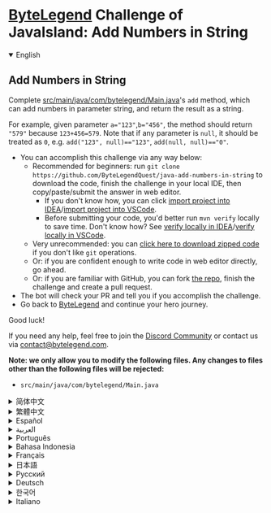 # [ByteLegend](https://bytelegend.com) Challenge of JavaIsland: Add Numbers in String

<details open='true'>
<summary>English</summary>

## Add Numbers in String

Complete [src/main/java/com/bytelegend/Main.java](https://github.com/ByteLegendQuest/java-add-numbers-in-string/blob/main/src/main/java/com/bytelegend/Main.java)'s `add` method, which can add numbers in parameter string,
and return the result as a string.

For example, given parameter `a="123"`,`b="456"`, the method should return `"579"` because `123+456=579`.
Note that if any parameter is `null`, it should be treated as `0`, e.g. `add("123", null)=="123"`, `add(null, null)=="0"`.

- You can accomplish this challenge via any way below:
  - Recommended for beginners: run `git clone https://github.com/ByteLegendQuest/java-add-numbers-in-string` to download the code,
    finish the challenge in your local IDE, then copy/paste/submit the answer in web editor.
    - If you don't know how, you can click [import project into IDEA](https://github.com/ByteLegendQuest/java-add-numbers-in-string/blob/main/docs/en/clone-and-import.md)/[import project into VSCode](https://github.com/ByteLegendQuest/java-add-numbers-in-string/blob/main/docs/en/clone-and-import-vscode.md).
    - Before submitting your code, you'd better run `mvn verify` locally to save time. Don't know how? See [verify locally in IDEA](https://github.com/ByteLegendQuest/java-add-numbers-in-string/blob/main/docs/en/run-mvn-verify-idea.md)/[verify locally in VSCode](https://github.com/ByteLegendQuest/java-add-numbers-in-string/blob/main/docs/en/run-mvn-verify-vscode.md).
  - Very unrecommended: you can [click here to download zipped code](https://codeload.github.com/ByteLegendQuest/java-add-numbers-in-string/zip/refs/heads/main) if you don't like `git` operations.
  - Or: if you are confident enough to write code in web editor directly, go ahead.
  - Or: if you are familiar with GitHub, you can fork [the repo](https://github.com/ByteLegendQuest/java-add-numbers-in-string), finish the challenge and create a pull request.
- The bot will check your PR and tell you if you accomplish the challenge.
- Go back to [ByteLegend](https://bytelegend.com) and continue your hero journey.

Good luck!

If you need any help, feel free to join the [Discord Community](https://discord.gg/35RreUUGWt) or contact us via [contact@bytelegend.com](mailto:contact@bytelegend.com).

**Note: we only allow you to modify the following files.
Any changes to files other than the following files will be rejected:**

- `src/main/java/com/bytelegend/Main.java`

</details>

<details>
<summary>简体中文</summary>

## 将字符串中的数字相加

实现[src/main/java/com/bytelegend/Main.java](https://github.com/ByteLegendQuest/java-add-numbers-in-string/blob/main/src/main/java/com/bytelegend/Main.java)中的`add`方法，使之能将参数字符串中的数字相加后返回。
例如，给定`a="123"`,`b="456"`，返回`"579"`，因为`123+456=579`
注意，若参数为`null`，则当作`0`处理，即`add("123", null)=="123"`, `add(null, null)=="0"`。

- 你可以使用以下任意一种方法完成挑战：
  - 初学者推荐：运行`git clone https://git.bytelegend.com/ByteLegendQuest/java-add-numbers-in-string`将代码下载到本地，在本地使用IDE调试完成后复制到网页编辑器里提交。
    - 如果你不知道怎么做，可以点击[导入IDEA](https://github.com/ByteLegendQuest/java-add-numbers-in-string/blob/main/docs/zh_hans/clone-and-import.md)/[导入VSCode](https://github.com/ByteLegendQuest/java-add-numbers-in-string/blob/main/docs/zh_hans/clone-and-import-vscode.md)。
    - 在提交之前，你最好先在本地运行`mvn verify`验证一下答案，以节约时间。不知道如何做？请查看[在IDEA中本地验证](https://github.com/ByteLegendQuest/java-add-numbers-in-string/blob/main/docs/zh_hans/run-mvn-verify-idea.md)/[在VSCode中本地验证](https://github.com/ByteLegendQuest/java-add-numbers-in-string/blob/main/docs/zh_hans/run-mvn-verify-vscode.md)。
  - 非常不推荐：如果你实在不喜欢`git`命令行操作，你可以[点击这里直接下载打包好的代码](https://ghcodeload.bytelegend.com/ByteLegendQuest/java-add-numbers-in-string/zip/refs/heads/main)。
  - 或者：如果你非常自信不需要下载代码到本地调试，可以使用网页编辑器直接提交。
  - 或者：如果你对GitHub非常熟悉，你可以fork[这个仓库](https://github.com/ByteLegendQuest/java-add-numbers-in-string)、完成挑战后，创建一个Pull Request。
- 机器人将会检查你的答案，告诉你你是否通过了挑战。
- 回到[字节传说](https://bytelegend.com)，然后继续你的英雄旅程。

祝你好运！

如果你需要任何帮助，欢迎加入官方玩家QQ群（在[首页](https://bytelegend.com)右下角的`联系 & 关于`菜单里可以找到入群方式）或者[Discord社区](https://discord.gg/PvmqK3hF)，或email至[contact@bytelegend.com](mailto:contact@bytelegend.com)。

**注意：我们只允许您修改以下文件，任何对其他文件的修改都会被拒绝：**

- `src/main/java/com/bytelegend/Main.java`

</details>

<details>
<summary>繁體中文</summary>

在字符串中添加數字
---------

完成[src/main/java/com/bytelegend/Main.java](https://github.com/ByteLegendQuest/java-add-numbers-in-string/blob/main/src/main/java/com/bytelegend/Main.java)的`add`方法，可以在參數字符串中添加數字，並將結果作為字符串返回。

例如，給定參數`a="123"` , `b="456"` ，該方法應該返回`"579"`因為`123+456=579` 。請注意，如果任何參數為`null` ，則應將其視為`0` ，例如`add("123", null)=="123"` ， `add(null, null)=="0"` 。

-   您可以通過以下任何方式完成此挑戰：
    -   推薦給初學者：運行`git clone https://github.com/ByteLegendQuest/java-add-numbers-in-string`下載代碼，在本地 IDE 中完成挑戰，然後在網頁編輯器中復制/粘貼/提交答案.
        -   如果你不知道怎麼做，你可以點擊[import project into IDEA](https://github.com/ByteLegendQuest/java-add-numbers-in-string/blob/main/docs/en/clone-and-import.md) / [import project into VSCode](https://github.com/ByteLegendQuest/java-add-numbers-in-string/blob/main/docs/en/clone-and-import-vscode.md) 。
        -   在提交代碼之前，您最好在本地運行`mvn verify`以節省時間。不知道怎麼樣？請參閱[在 IDEA](https://github.com/ByteLegendQuest/java-add-numbers-in-string/blob/main/docs/en/run-mvn-verify-idea.md) [中進行本地驗證/在 VSCode 中進行本地驗證](https://github.com/ByteLegendQuest/java-add-numbers-in-string/blob/main/docs/en/run-mvn-verify-vscode.md)。
    -   非常不推薦：如果你不喜歡`git`操作，可以[點擊這裡下載壓縮代碼](https://codeload.github.com/ByteLegendQuest/java-add-numbers-in-string/zip/refs/heads/main)。
    -   或者：如果您有足夠的信心直接在 Web 編輯器中編寫代碼，請繼續。
    -   或者：如果你熟悉 GitHub，你可以 fork[倉庫](https://github.com/ByteLegendQuest/java-add-numbers-in-string)，完成挑戰並創建一個拉取請求。
-   機器人會檢查你的 PR 並告訴你是否完成了挑戰。
-   回到[ByteLegend](https://bytelegend.com)繼續你的英雄之旅。

祝你好運！

如果您需要任何幫助，請隨時加入[Discord 社區](https://discord.gg/35RreUUGWt)或通過[contact@bytelegend.com](mailto:contact@bytelegend.com)聯繫我們。

**注意：我們只允許您修改以下文件。對以下文件以外的文件的任何更改都將被拒絕：**

-   `src/main/java/com/bytelegend/Main.java`
</details>

<details>
<summary>Español</summary>

Agregar números en cadena
-------------------------

Complete el método `add` de [src/main/java/com/bytelegend/Main.java](https://github.com/ByteLegendQuest/java-add-numbers-in-string/blob/main/src/main/java/com/bytelegend/Main.java) , que puede agregar números en la cadena de parámetros y devolver el resultado como una cadena.

Por ejemplo, dado el parámetro `a="123"` , `b="456"` , el método debería devolver `"579"` porque `123+456=579` . Tenga en cuenta que si algún parámetro es `null` , debe tratarse como `0` , por ejemplo, `add("123", null)=="123"` , `add(null, null)=="0"` .

-   Puede lograr este desafío de cualquier manera a continuación:
    -   Recomendado para principiantes: ejecute `git clone https://github.com/ByteLegendQuest/java-add-numbers-in-string` para descargar el código, finalice el desafío en su IDE local, luego copie/pegue/envíe la respuesta en el editor web .
        -   Si no sabe cómo hacerlo, puede hacer clic en [importar proyecto a IDEA](https://github.com/ByteLegendQuest/java-add-numbers-in-string/blob/main/docs/en/clone-and-import.md) / [importar proyecto a VSCode](https://github.com/ByteLegendQuest/java-add-numbers-in-string/blob/main/docs/en/clone-and-import-vscode.md) .
        -   Antes de enviar su código, es mejor que ejecute `mvn verify` localmente para ahorrar tiempo. ¿No sabes cómo? Ver [verificar localmente en IDEA](https://github.com/ByteLegendQuest/java-add-numbers-in-string/blob/main/docs/en/run-mvn-verify-idea.md) / [verificar localmente en VSCode](https://github.com/ByteLegendQuest/java-add-numbers-in-string/blob/main/docs/en/run-mvn-verify-vscode.md) .
    -   Muy poco recomendado: puede [hacer clic aquí para descargar el código comprimido](https://codeload.github.com/ByteLegendQuest/java-add-numbers-in-string/zip/refs/heads/main) si no le gustan las operaciones de `git` .
    -   O: si tiene la confianza suficiente para escribir código en el editor web directamente, adelante.
    -   O: si está familiarizado con GitHub, puede bifurcar [el repositorio](https://github.com/ByteLegendQuest/java-add-numbers-in-string) , finalizar el desafío y crear una solicitud de extracción.
-   El bot verificará tu PR y te dirá si logras el desafío.
-   Regrese a [ByteLegend](https://bytelegend.com) y continúe su viaje de héroe.

¡Buena suerte!

Si necesita ayuda, no dude en unirse a la [comunidad de Discord](https://discord.gg/35RreUUGWt) o contáctenos a través de [contact@bytelegend.com](mailto:contact@bytelegend.com) .

**Nota: solo le permitimos modificar los siguientes archivos. Cualquier cambio en los archivos que no sean los siguientes archivos será rechazado:**

-   `src/main/java/com/bytelegend/Main.java`
</details>

<details>
<summary>العربية</summary>

أضف أرقامًا في سلسلة
--------------------

أكمل [src / main / java / com / bytelegend / Main.java](https://github.com/ByteLegendQuest/java-add-numbers-in-string/blob/main/src/main/java/com/bytelegend/Main.java) طريقة `add` ، والتي يمكنها إضافة أرقام في سلسلة المعلمات ، وإرجاع النتيجة كسلسلة.

على سبيل المثال ، معطى المعلمة `a="123"` ، `b="456"` ، يجب أن تُرجع الطريقة `"579"` لأن `123+456=579` . لاحظ أنه إذا كانت أي معلمة `null` ، فيجب معاملتها على أنها `0` ، على سبيل المثال `add("123", null)=="123"` ، `add(null, null)=="0"` .

-   يمكنك إنجاز هذا التحدي بأي طريقة أدناه:
    -   موصى به للمبتدئين: قم بتشغيل `git clone https://github.com/ByteLegendQuest/java-add-numbers-in-string` لتنزيل الكود ، وإنهاء التحدي في IDE المحلي الخاص بك ، ثم نسخ / لصق / إرسال الإجابة في محرر الويب .
        -   إذا كنت لا تعرف كيف يمكنك النقر فوق [استيراد مشروع إلى IDEA](https://github.com/ByteLegendQuest/java-add-numbers-in-string/blob/main/docs/en/clone-and-import.md) / [استيراد مشروع إلى VSCode](https://github.com/ByteLegendQuest/java-add-numbers-in-string/blob/main/docs/en/clone-and-import-vscode.md) .
        -   قبل إرسال التعليمات البرمجية الخاصة بك ، من الأفضل تشغيل `mvn verify` محليًا لتوفير الوقت. لا أعرف كيف؟ انظر [التحقق محليًا في IDEA](https://github.com/ByteLegendQuest/java-add-numbers-in-string/blob/main/docs/en/run-mvn-verify-idea.md) / [تحقق محليًا في VSCode](https://github.com/ByteLegendQuest/java-add-numbers-in-string/blob/main/docs/en/run-mvn-verify-vscode.md) .
    -   غير موصى به على الإطلاق: يمكنك [النقر هنا لتنزيل رمز مضغوط](https://codeload.github.com/ByteLegendQuest/java-add-numbers-in-string/zip/refs/heads/main) إذا كنت لا تحب عمليات `git` .
    -   أو: إذا كنت واثقًا بدرجة كافية لكتابة التعليمات البرمجية في محرر الويب مباشرةً ، فابدأ.
    -   أو: إذا كنت معتادًا على GitHub ، فيمكنك تفرع [الريبو](https://github.com/ByteLegendQuest/java-add-numbers-in-string) وإنهاء التحدي وإنشاء طلب سحب.
-   سيتحقق الروبوت من العلاقات العامة الخاصة بك ويخبرك إذا أنجزت التحدي.
-   ارجع إلى [ByteLegend وتابع](https://bytelegend.com) رحلة بطلك.

حظ سعيد!

إذا كنت بحاجة إلى أي مساعدة ، فلا تتردد في الانضمام إلى [مجتمع Discord](https://discord.gg/35RreUUGWt) أو الاتصال بنا عبر [contact@bytelegend.com](mailto:contact@bytelegend.com) .

**ملاحظة: نسمح لك فقط بتعديل الملفات التالية. سيتم رفض أي تغييرات يتم إجراؤها على الملفات بخلاف الملفات التالية:**

-   `src/main/java/com/bytelegend/Main.java`
</details>

<details>
<summary>Português</summary>

Adicionar números na string
---------------------------

Complete o método `add` de [src/main/java/com/bytelegend/Main.java](https://github.com/ByteLegendQuest/java-add-numbers-in-string/blob/main/src/main/java/com/bytelegend/Main.java) , que pode adicionar números na string de parâmetro e retornar o resultado como uma string.

Por exemplo, dado o parâmetro `a="123"` , `b="456"` , o método deve retornar `"579"` porque `123+456=579` . Observe que se algum parâmetro for `null` , ele deve ser tratado como `0` , por exemplo, `add("123", null)=="123"` , `add(null, null)=="0"` .

-   Você pode realizar este desafio de qualquer maneira abaixo:
    -   Recomendado para iniciantes: execute `git clone https://github.com/ByteLegendQuest/java-add-numbers-in-string` para baixar o código, termine o desafio em seu IDE local e copie/cole/envie a resposta no editor da web .
        -   Se você não sabe como, você pode clicar em [import project into IDEA](https://github.com/ByteLegendQuest/java-add-numbers-in-string/blob/main/docs/en/clone-and-import.md) / [import project into VSCode](https://github.com/ByteLegendQuest/java-add-numbers-in-string/blob/main/docs/en/clone-and-import-vscode.md) .
        -   Antes de enviar seu código, é melhor você executar `mvn verify` localmente para economizar tempo. Não sei como? Consulte [verificar localmente em IDEA](https://github.com/ByteLegendQuest/java-add-numbers-in-string/blob/main/docs/en/run-mvn-verify-idea.md) / [verificar localmente em VSCode](https://github.com/ByteLegendQuest/java-add-numbers-in-string/blob/main/docs/en/run-mvn-verify-vscode.md) .
    -   Muito não recomendado: você pode [clicar aqui para baixar o código zipado](https://codeload.github.com/ByteLegendQuest/java-add-numbers-in-string/zip/refs/heads/main) se não gostar das operações do `git` .
    -   Ou: se você estiver confiante o suficiente para escrever código diretamente no editor da web, vá em frente.
    -   Ou: se você estiver familiarizado com o GitHub, você pode bifurcar [o repo](https://github.com/ByteLegendQuest/java-add-numbers-in-string) , finalizar o desafio e criar um pull request.
-   O bot verificará seu PR e informará se você cumprir o desafio.
-   Volte para [ByteLegend](https://bytelegend.com) e continue sua jornada de herói.

Boa sorte!

Se precisar de ajuda, sinta-se à vontade para se juntar à [Comunidade Discord](https://discord.gg/35RreUUGWt) ou entre em contato conosco via [contact@bytelegend.com](mailto:contact@bytelegend.com) .

**Nota: só permitimos que você modifique os seguintes arquivos. Quaisquer alterações em arquivos que não sejam os arquivos a seguir serão rejeitadas:**

-   `src/main/java/com/bytelegend/Main.java`
</details>

<details>
<summary>Bahasa Indonesia</summary>

Tambahkan Angka dalam String
----------------------------

Lengkapi metode `add` [src/main/java/com/bytelegend/Main.java](https://github.com/ByteLegendQuest/java-add-numbers-in-string/blob/main/src/main/java/com/bytelegend/Main.java) , yang dapat menambahkan angka dalam string parameter, dan mengembalikan hasilnya sebagai string.

Misalnya, diberikan parameter `a="123"` , `b="456"` , metode harus mengembalikan `"579"` karena `123+456=579` . Perhatikan bahwa jika ada parameter `null` , itu harus diperlakukan sebagai `0` , misalnya `add("123", null)=="123"` , `add(null, null)=="0"` .

-   Anda dapat menyelesaikan tantangan ini melalui cara apa pun di bawah ini:
    -   Direkomendasikan untuk pemula: jalankan `git clone https://github.com/ByteLegendQuest/java-add-numbers-in-string` untuk mengunduh kode, selesaikan tantangan di IDE lokal Anda, lalu salin/tempel/kirim jawabannya di editor web .
        -   Jika Anda tidak tahu caranya, Anda bisa mengklik [import project into IDEA](https://github.com/ByteLegendQuest/java-add-numbers-in-string/blob/main/docs/en/clone-and-import.md) / [import project into VSCode](https://github.com/ByteLegendQuest/java-add-numbers-in-string/blob/main/docs/en/clone-and-import-vscode.md) .
        -   Sebelum mengirimkan kode Anda, Anda sebaiknya menjalankan `mvn verify` secara lokal untuk menghemat waktu. Tidak tahu bagaimana? Lihat [verifikasi secara lokal di IDEA](https://github.com/ByteLegendQuest/java-add-numbers-in-string/blob/main/docs/en/run-mvn-verify-idea.md) / [verifikasi secara lokal di VSCode](https://github.com/ByteLegendQuest/java-add-numbers-in-string/blob/main/docs/en/run-mvn-verify-vscode.md) .
    -   Sangat tidak direkomendasikan: Anda dapat [mengklik di sini untuk mengunduh kode zip](https://codeload.github.com/ByteLegendQuest/java-add-numbers-in-string/zip/refs/heads/main) jika Anda tidak menyukai operasi `git` .
    -   Atau: jika Anda cukup percaya diri untuk menulis kode di editor web secara langsung, silakan.
    -   Atau: jika Anda terbiasa dengan GitHub, Anda dapat melakukan fork [repo](https://github.com/ByteLegendQuest/java-add-numbers-in-string) , menyelesaikan tantangan, dan membuat permintaan tarik.
-   Bot akan memeriksa PR Anda dan memberi tahu Anda jika Anda menyelesaikan tantangan.
-   Kembali ke [ByteLegend](https://bytelegend.com) dan lanjutkan perjalanan pahlawan Anda.

Semoga beruntung!

Jika Anda memerlukan bantuan, jangan ragu untuk bergabung dengan [Komunitas Discord](https://discord.gg/35RreUUGWt) atau hubungi kami melalui [contact@bytelegend.com](mailto:contact@bytelegend.com) .

**Catatan: kami hanya mengizinkan Anda untuk mengubah file berikut. Setiap perubahan pada file selain file berikut akan ditolak:**

-   `src/main/java/com/bytelegend/Main.java`
</details>

<details>
<summary>Français</summary>

Ajouter des nombres dans la chaîne
----------------------------------

Complétez la méthode `add` de [src/main/java/com/bytelegend/Main.java](https://github.com/ByteLegendQuest/java-add-numbers-in-string/blob/main/src/main/java/com/bytelegend/Main.java) , qui peut ajouter des nombres dans la chaîne de paramètres et renvoyer le résultat sous forme de chaîne.

Par exemple, étant donné le paramètre `a="123"` , `b="456"` , la méthode doit renvoyer `"579"` car `123+456=579` . Notez que si un paramètre est `null` , il doit être traité comme `0` , par exemple `add("123", null)=="123"` , `add(null, null)=="0"` .

-   Vous pouvez accomplir ce défi de n'importe quelle manière ci-dessous:
    -   Recommandé pour les débutants : exécutez `git clone https://github.com/ByteLegendQuest/java-add-numbers-in-string` pour télécharger le code, terminez le défi dans votre IDE local, puis copiez/collez/soumettez la réponse dans l'éditeur Web .
        -   Si vous ne savez pas comment, vous pouvez cliquer sur [importer le projet dans IDEA](https://github.com/ByteLegendQuest/java-add-numbers-in-string/blob/main/docs/en/clone-and-import.md) / [importer le projet dans VSCode](https://github.com/ByteLegendQuest/java-add-numbers-in-string/blob/main/docs/en/clone-and-import-vscode.md) .
        -   Avant de soumettre votre code, vous feriez mieux d'exécuter `mvn verify` localement pour gagner du temps. Vous ne savez pas comment ? Voir [vérifier localement dans IDEA](https://github.com/ByteLegendQuest/java-add-numbers-in-string/blob/main/docs/en/run-mvn-verify-idea.md) / [vérifier localement dans VSCode](https://github.com/ByteLegendQuest/java-add-numbers-in-string/blob/main/docs/en/run-mvn-verify-vscode.md) .
    -   Très déconseillé : vous pouvez [cliquer ici pour télécharger le code compressé](https://codeload.github.com/ByteLegendQuest/java-add-numbers-in-string/zip/refs/heads/main) si vous n'aimez pas les opérations `git` .
    -   Ou : si vous êtes suffisamment confiant pour écrire du code directement dans l'éditeur Web, continuez.
    -   Ou : si vous êtes familier avec GitHub, vous pouvez forker [le dépôt](https://github.com/ByteLegendQuest/java-add-numbers-in-string) , terminer le défi et créer une demande d'extraction.
-   Le bot vérifiera votre PR et vous dira si vous accomplissez le défi.
-   Retournez à [ByteLegend](https://bytelegend.com) et continuez votre voyage de héros.

Bonne chance!

Si vous avez besoin d'aide, n'hésitez pas à rejoindre la [communauté Discord](https://discord.gg/35RreUUGWt) ou à nous contacter via [contact@bytelegend.com](mailto:contact@bytelegend.com) .

**Remarque : nous vous autorisons uniquement à modifier les fichiers suivants. Toute modification de fichiers autres que les fichiers suivants sera rejetée :**

-   `src/main/java/com/bytelegend/Main.java`
</details>

<details>
<summary>日本語</summary>

文字列に数値を追加する
-----------

[src / main / java / com / bytelegend / Main.java](https://github.com/ByteLegendQuest/java-add-numbers-in-string/blob/main/src/main/java/com/bytelegend/Main.java)の`add`メソッドを完了します。このメソッドは、パラメーター文字列に数値を追加し、結果を文字列として返すことができます。

たとえば、パラメータ`a="123"` 、 `b="456"`の場合、 `123+456=579`であるため、メソッドは`"579"`を返す必要があります。パラメータが`null`の場合は、 `0`として扱う必要があることに注意してください。たとえば`add("123", null)=="123"` 、 `add(null, null)=="0"`などです。

-   この課題は、以下のいずれかの方法で達成できます。
    -   初心者に推奨： `git clone https://github.com/ByteLegendQuest/java-add-numbers-in-string`を実行してコードをダウンロードし、ローカルIDEでチャレンジを終了してから、Webエディターで回答をコピー/貼り付け/送信します。
        -   方法がわからない場合は、\[ [プロジェクトをIDEAにインポート](https://github.com/ByteLegendQuest/java-add-numbers-in-string/blob/main/docs/en/clone-and-import.md)\]/\[ [プロジェクトをVSCodeにインポート](https://github.com/ByteLegendQuest/java-add-numbers-in-string/blob/main/docs/en/clone-and-import-vscode.md)\]をクリックできます。
        -   コードを送信する前に、時間を節約するためにローカルで`mvn verify`実行することをお勧めします。方法がわかりませんか？ [IDEAでローカルに](https://github.com/ByteLegendQuest/java-add-numbers-in-string/blob/main/docs/en/run-mvn-verify-idea.md)[検証する/VSCodeでローカルに](https://github.com/ByteLegendQuest/java-add-numbers-in-string/blob/main/docs/en/run-mvn-verify-vscode.md)検証するを参照してください。
    -   非常に推奨されていません`git`操作が気に入らない場合は、 [ここをクリックしてzipコードをダウンロード](https://codeload.github.com/ByteLegendQuest/java-add-numbers-in-string/zip/refs/heads/main)できます。
    -   または：Webエディターで直接コードを記述できる自信がある場合は、先に進んでください。
    -   または：GitHubに精通している場合は[、リポジトリ](https://github.com/ByteLegendQuest/java-add-numbers-in-string)をフォークしてチャレンジを終了し、プルリクエストを作成できます。
-   ボットはPRをチェックし、チャレンジを達成したかどうかを通知します。
-   [ByteLegend](https://bytelegend.com)に戻り、ヒーローの旅を続けてください。

幸運を！

ヘルプが必要な場合は、 [Discordコミュニティ](https://discord.gg/35RreUUGWt)に参加するか、contact [@bytelegend.com](mailto:contact@bytelegend.com)からお問い合わせください。

**注：変更できるのは次のファイルのみです。次のファイル以外のファイルへの変更は拒否されます。**

-   `src/main/java/com/bytelegend/Main.java`
</details>

<details>
<summary>Русский</summary>

Добавить числа в строку
-----------------------

Завершите метод `add` [src/main/java/com/bytelegend/Main.java](https://github.com/ByteLegendQuest/java-add-numbers-in-string/blob/main/src/main/java/com/bytelegend/Main.java) , который может добавлять числа в строку параметров и возвращать результат в виде строки.

Например, при заданном параметре `a="123"` , `b="456"` метод должен вернуть `"579"` , потому что `123+456=579` . Обратите внимание, что если какой-либо параметр имеет `null` , его следует рассматривать как `0` , например, `add("123", null)=="123"` , `add(null, null)=="0"` .

-   Вы можете выполнить эту задачу любым способом, указанным ниже:
    -   Рекомендуется для начинающих: запустите `git clone https://github.com/ByteLegendQuest/java-add-numbers-in-string` , чтобы загрузить код, завершите задание в локальной среде IDE, затем скопируйте/вставьте/отправьте ответ в веб-редакторе. .
        -   Если вы не знаете как, вы можете нажать [импортировать проект в IDEA](https://github.com/ByteLegendQuest/java-add-numbers-in-string/blob/main/docs/en/clone-and-import.md) / [импортировать проект в VSCode](https://github.com/ByteLegendQuest/java-add-numbers-in-string/blob/main/docs/en/clone-and-import-vscode.md) .
        -   Перед отправкой кода вам лучше запустить `mvn verify` локально, чтобы сэкономить время. Не знаете как? См. « [Проверить локально в IDEA](https://github.com/ByteLegendQuest/java-add-numbers-in-string/blob/main/docs/en/run-mvn-verify-idea.md) / [проверить локально в VSCode»](https://github.com/ByteLegendQuest/java-add-numbers-in-string/blob/main/docs/en/run-mvn-verify-vscode.md) .
    -   Крайне не рекомендуется: вы можете [нажать здесь, чтобы загрузить заархивированный код](https://codeload.github.com/ByteLegendQuest/java-add-numbers-in-string/zip/refs/heads/main) , если вам не нравятся операции `git` .
    -   Или: если вы достаточно уверены, чтобы писать код напрямую в веб-редакторе, вперед.
    -   Или: если вы знакомы с GitHub, вы можете разветвить [репозиторий](https://github.com/ByteLegendQuest/java-add-numbers-in-string) , выполнить задание и создать запрос на включение.
-   Бот проверит ваш PR и сообщит, выполнили ли вы задание.
-   Вернитесь в [ByteLegend](https://bytelegend.com) и продолжайте свое героическое путешествие.

Удачи!

Если вам нужна помощь, присоединяйтесь к [сообществу Discord](https://discord.gg/35RreUUGWt) или свяжитесь с нами по [адресу contact@bytelegend.com](mailto:contact@bytelegend.com) .

**Примечание: мы разрешаем вам изменять только следующие файлы. Любые изменения в файлах, кроме следующих файлов, будут отклонены:**

-   `src/main/java/com/bytelegend/Main.java`
</details>

<details>
<summary>Deutsch</summary>

Zahlen in Zeichenfolge hinzufügen
---------------------------------

Vervollständigen Sie die Methode `add` von [src/main/java/com/bytelegend/Main.java](https://github.com/ByteLegendQuest/java-add-numbers-in-string/blob/main/src/main/java/com/bytelegend/Main.java) , die Zahlen in die Parameterzeichenfolge einfügen und das Ergebnis als Zeichenfolge zurückgeben kann.

Beispielsweise sollte die Methode bei gegebenem Parameter `a="123"` , `b="456"` `"579"` zurückgeben, weil `123+456=579` . Beachten Sie, dass wenn ein Parameter `null` ist, er als `0` behandelt werden sollte, z. B. `add("123", null)=="123"` , `add(null, null)=="0"` .

-   Sie können diese Herausforderung auf eine der folgenden Arten meistern:
    -   Empfohlen für Anfänger: Führen Sie `git clone https://github.com/ByteLegendQuest/java-add-numbers-in-string` aus, um den Code herunterzuladen, beenden Sie die Herausforderung in Ihrer lokalen IDE und kopieren/fügen Sie dann die Antwort im Web-Editor ein/übermitteln Sie sie .
        -   Wenn Sie nicht wissen wie, können Sie auf [Projekt in IDEA](https://github.com/ByteLegendQuest/java-add-numbers-in-string/blob/main/docs/en/clone-and-import.md) [importieren / Projekt in VSCode importieren klicken](https://github.com/ByteLegendQuest/java-add-numbers-in-string/blob/main/docs/en/clone-and-import-vscode.md) .
        -   Bevor Sie Ihren Code einreichen, sollten Sie `mvn verify` besser lokal ausführen, um Zeit zu sparen. Sie wissen nicht wie? Siehe [Lokal verifizieren in IDEA](https://github.com/ByteLegendQuest/java-add-numbers-in-string/blob/main/docs/en/run-mvn-verify-idea.md) / [Lokal verifizieren in VSCode](https://github.com/ByteLegendQuest/java-add-numbers-in-string/blob/main/docs/en/run-mvn-verify-vscode.md) .
    -   Sehr nicht zu empfehlen: Sie können [hier klicken, um den gezippten Code herunterzuladen,](https://codeload.github.com/ByteLegendQuest/java-add-numbers-in-string/zip/refs/heads/main) wenn Sie `git` -Operationen nicht mögen.
    -   Oder: Wenn Sie sicher genug sind, Code direkt im Web-Editor zu schreiben, fahren Sie fort.
    -   Oder: Wenn Sie sich mit GitHub auskennen, können Sie [das Repo forken](https://github.com/ByteLegendQuest/java-add-numbers-in-string) , die Challenge beenden und einen Pull-Request erstellen.
-   Der Bot überprüft Ihre PR und teilt Ihnen mit, ob Sie die Herausforderung meistern.
-   Gehen Sie zurück zu [ByteLegend](https://bytelegend.com) und setzen Sie Ihre Heldenreise fort.

Viel Glück!

Wenn Sie Hilfe benötigen, können Sie sich gerne der [Discord Community](https://discord.gg/35RreUUGWt) anschließen oder uns über [contact@bytelegend.com kontaktieren](mailto:contact@bytelegend.com) .

**Hinweis: Wir erlauben Ihnen nur, die folgenden Dateien zu ändern. Alle Änderungen an anderen Dateien als den folgenden Dateien werden abgelehnt:**

-   `src/main/java/com/bytelegend/Main.java`
</details>

<details>
<summary>한국어</summary>

문자열에 숫자 추가
----------

매개변수 문자열에 숫자를 추가할 수 있는 [src/main/java/com/bytelegend/Main.java](https://github.com/ByteLegendQuest/java-add-numbers-in-string/blob/main/src/main/java/com/bytelegend/Main.java) 의 `add` 메소드를 완료하고 결과를 문자열로 반환합니다.

예를 들어 매개변수 `a="123"` , `b="456"` 가 주어지면 `123+456=579` 이므로 메서드는 `"579"` 를 반환해야 합니다. 매개변수가 `null` `0` 으로 처리되어야 합니다(예: `add("123", null)=="123"` , `add(null, null)=="0"` .

-   아래 방법을 통해 이 챌린지를 완료할 수 있습니다.
    -   초보자를 위한 권장 사항: `git clone https://github.com/ByteLegendQuest/java-add-numbers-in-string` 을 실행하여 코드를 다운로드하고 로컬 IDE에서 챌린지를 완료한 다음 웹 편집기에서 답변을 복사/붙여넣기/제출합니다. .
        -   방법을 모르는 경우 [프로젝트를 IDEA로](https://github.com/ByteLegendQuest/java-add-numbers-in-string/blob/main/docs/en/clone-and-import.md) [가져오기 / 프로젝트를 VSCode로 가져](https://github.com/ByteLegendQuest/java-add-numbers-in-string/blob/main/docs/en/clone-and-import-vscode.md) 오기를 클릭할 수 있습니다.
        -   코드를 제출하기 전에 시간을 절약하기 위해 로컬에서 `mvn verify` 를 실행하는 것이 좋습니다. 방법을 모르십니까? [IDEA에서 로컬로](https://github.com/ByteLegendQuest/java-add-numbers-in-string/blob/main/docs/en/run-mvn-verify-idea.md) [확인/VSCode에서 로컬로](https://github.com/ByteLegendQuest/java-add-numbers-in-string/blob/main/docs/en/run-mvn-verify-vscode.md) 확인을 참조하세요.
    -   매우 권장하지 않음: `git` 작업이 마음에 들지 않으면 [여기를 클릭하여 압축 코드를 다운로드](https://codeload.github.com/ByteLegendQuest/java-add-numbers-in-string/zip/refs/heads/main) 할 수 있습니다.
    -   또는 웹 편집기에서 직접 코드를 작성할 만큼 자신이 있다면 계속 진행하십시오.
    -   또는 GitHub에 익숙하다면 리포지토리를 분기 [하고](https://github.com/ByteLegendQuest/java-add-numbers-in-string) 챌린지를 완료하고 풀 요청을 생성할 수 있습니다.
-   봇은 PR을 확인하고 도전 과제를 달성했는지 알려줍니다.
-   [ByteLegend](https://bytelegend.com) 로 돌아가 영웅 여정을 계속하세요.

행운을 빕니다!

도움이 필요하면 언제든지 [Discord 커뮤니티](https://discord.gg/35RreUUGWt) 에 가입하거나 [contact@bytelegend.com](mailto:contact@bytelegend.com) 을 통해 문의하세요.

**참고: 다음 파일만 수정할 수 있습니다. 다음 파일 이외의 파일에 대한 변경 사항은 거부됩니다.**

-   `src/main/java/com/bytelegend/Main.java`
</details>

<details>
<summary>Italiano</summary>

Aggiungi numeri nella stringa
-----------------------------

Completa il metodo `add` di [src/main/java/com/bytelegend/Main.java](https://github.com/ByteLegendQuest/java-add-numbers-in-string/blob/main/src/main/java/com/bytelegend/Main.java) , che può aggiungere numeri nella stringa del parametro e restituire il risultato come stringa.

Ad esempio, dato il parametro `a="123"` , `b="456"` , il metodo dovrebbe restituire `"579"` perché `123+456=579` . Nota che se un parametro è `null` , dovrebbe essere trattato come `0` , ad esempio `add("123", null)=="123"` , `add(null, null)=="0"` .

-   Puoi portare a termine questa sfida in qualsiasi modo di seguito:
    -   Consigliato per i principianti: esegui `git clone https://github.com/ByteLegendQuest/java-add-numbers-in-string` per scaricare il codice, completa la sfida nel tuo IDE locale, quindi copia/incolla/invia la risposta nell'editor web .
        -   Se non sai come fare, puoi fare clic su [importa progetto in IDEA](https://github.com/ByteLegendQuest/java-add-numbers-in-string/blob/main/docs/en/clone-and-import.md) / [importa progetto in VSCode](https://github.com/ByteLegendQuest/java-add-numbers-in-string/blob/main/docs/en/clone-and-import-vscode.md) .
        -   Prima di inviare il codice, è meglio eseguire `mvn verify` in locale per risparmiare tempo. Non sai come? Vedere [verifica in locale in IDEA](https://github.com/ByteLegendQuest/java-add-numbers-in-string/blob/main/docs/en/run-mvn-verify-idea.md) / [verifica in locale in VSCode](https://github.com/ByteLegendQuest/java-add-numbers-in-string/blob/main/docs/en/run-mvn-verify-vscode.md) .
    -   Molto sconsigliato: puoi fare [clic qui per scaricare il codice zippato](https://codeload.github.com/ByteLegendQuest/java-add-numbers-in-string/zip/refs/heads/main) se non ti piacciono le operazioni `git` .
    -   Oppure: se sei abbastanza sicuro da scrivere il codice direttamente nell'editor web, vai avanti.
    -   Oppure: se hai familiarità con GitHub, puoi eseguire il fork [del repository](https://github.com/ByteLegendQuest/java-add-numbers-in-string) , completare la sfida e creare una richiesta pull.
-   Il bot controllerà il tuo PR e ti dirà se hai superato la sfida.
-   Torna a [ByteLegend](https://bytelegend.com) e continua il tuo viaggio da eroe.

Buona fortuna!

Se hai bisogno di aiuto, non esitare a unirti alla [community di Discord](https://discord.gg/35RreUUGWt) o contattaci tramite [contact@bytelegend.com](mailto:contact@bytelegend.com) .

**Nota: ti permettiamo solo di modificare i seguenti file. Eventuali modifiche ai file diversi dai seguenti file verranno rifiutate:**

-   `src/main/java/com/bytelegend/Main.java`
</details>

